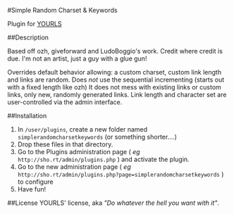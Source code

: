 #Simple Random Charset & Keywords


Plugin for [YOURLS](http://yourls.org)

##Description

Based off ozh, giveforward and LudoBoggio's work. Credit where credit is due. I'm not an artist, just a guy with a glue gun!

Overrides default behavior allowing: a custom charset, custom link length and links are random. 
Does *not* use the sequential incrementing (starts out with a fixed length like ozh)
It does not mess with existing links or custom links, only new, randomly generated links.
Link length and character set are user-controlled via the admin interface.

##Installation
1. In `/user/plugins`, create a new folder named `simplerandomcharsetkeywords` (or something shorter....)
2. Drop these files in that directory.
3. Go to the Plugins administration page ( *eg* `http://sho.rt/admin/plugins.php` ) and activate the plugin.
4. Go to the new administration page ( *eg* `http://sho.rt/admin/plugins.php?page=simplerandomcharsetkeywords` ) to configure
5. Have fun!

##License
YOURLS' license, aka *"Do whatever the hell you want with it"*.
